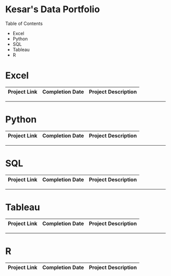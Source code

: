 # Kesar's Data Portfolio

Table of Contents
- Excel
- Python
- SQL
- Tableau
- R

# Excel
| Project Link | Completion Date | Project Description |
|---| ---|---|

***

# Python
| Project Link | Completion Date | Project Description |
|---| ---|---|

***

# SQL
| Project Link | Completion Date | Project Description |
|---| ---|---|

***

# Tableau
| Project Link | Completion Date | Project Description |
|---| ---|---|

***

# R
| Project Link | Completion Date | Project Description |
|---| ---|---|
